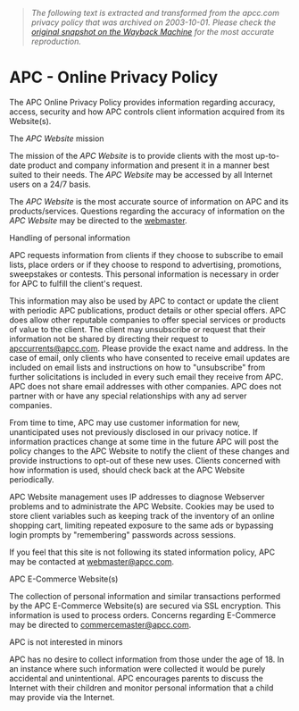 > *The following text is extracted and transformed from the apcc.com privacy policy that was archived on 2003-10-01. Please check the [original snapshot on the Wayback Machine](https://web.archive.org/web/20031001081340id_/http%3A//apcc.com/corporate/legal/privacy.cfm) for the most accurate reproduction.*

# APC - Online Privacy Policy

The APC Online Privacy Policy provides information regarding accuracy, access, security and how APC controls client information acquired from its Website(s).

The _APC Website_ mission

The mission of the _APC Website_ is to provide clients with the most up-to-date product and company information and present it in a manner best suited to their needs. The _APC Website_ may be accessed by all Internet users on a 24/7 basis.

The _APC Website_ is the most accurate source of information on APC and its products/services. Questions regarding the accuracy of information on the _APC Website_ may be directed to the [webmaster](https://web.archive.org/support/feedback.cfm).

Handling of personal information

APC requests information from clients if they choose to subscribe to email lists, place orders or if they choose to respond to advertising, promotions, sweepstakes or contests. This personal information is necessary in order for APC to fulfill the client's request.

This information may also be used by APC to contact or update the client with periodic APC publications, product details or other special offers. APC does allow other reputable companies to offer special services or products of value to the client. The client may unsubscribe or request that their information not be shared by directing their request to [apccurrents@apcc.com](mailto:apccurrents@apcc.com). Please provide the exact name and address. In the case of email, only clients who have consented to receive email updates are included on email lists and instructions on how to "unsubscribe" from further solicitations is included in every such email they receive from APC. APC does not share email addresses with other companies. APC does not partner with or have any special relationships with any ad server companies.

From time to time, APC may use customer information for new, unanticipated uses not previously disclosed in our privacy notice. If information practices change at some time in the future APC will post the policy changes to the APC Website to notify the client of these changes and provide instructions to opt-out of these new uses. Clients concerned with how information is used, should check back at the APC Website periodically.

APC Website management uses IP addresses to diagnose Webserver problems and to administrate the APC Website. Cookies may be used to store client variables such as keeping track of the inventory of an online shopping cart, limiting repeated exposure to the same ads or bypassing login prompts by "remembering" passwords across sessions.

If you feel that this site is not following its stated information policy, APC may be contacted at [webmaster@apcc.com](mailto:webmaster@apcc.com).

APC E-Commerce Website(s)

The collection of personal information and similar transactions performed by the APC E-Commerce Website(s) are secured via SSL encryption. This information is used to process orders. Concerns regarding E-Commerce may be directed to [commercemaster@apcc.com](mailto:commercemaster@apcc.com).

APC is not interested in minors

APC has no desire to collect information from those under the age of 18. In an instance where such information were collected it would be purely accidental and unintentional. APC encourages parents to discuss the Internet with their children and monitor personal information that a child may provide via the Internet.
